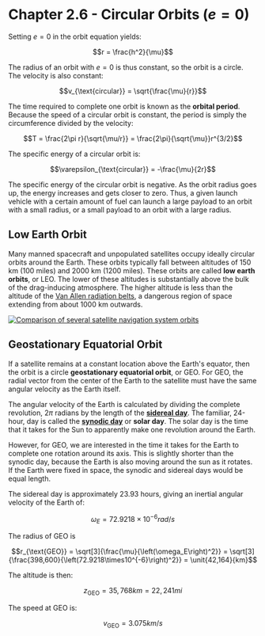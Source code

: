 # Chapter 2.6 - Circular Orbits ($e = 0$)

Setting $e = 0$ in the orbit equation yields:

$$r = \frac{h^2}{\mu}$$

The radius of an orbit with $e = 0$ is thus constant, so the orbit is a circle. The velocity is also constant:

$$v_{\text{circular}} = \sqrt{\frac{\mu}{r}}$$

The time required to complete one orbit is known as the **orbital period**. Because the speed of a circular orbit is constant, the period is simply the circumference divided by the velocity:

$$T = \frac{2\pi r}{\sqrt{\mu/r}} = \frac{2\pi}{\sqrt{\mu}}r^{3/2}$$

The specific energy of a circular orbit is:

$$\varepsilon_{\text{circular}} = -\frac{\mu}{2r}$$

The specific energy of the circular orbit is negative. As the orbit radius goes up, the energy increases and gets closer to zero. Thus, a given launch vehicle with a certain amount of fuel can launch a large payload to an orbit with a small radius, or a small payload to an orbit with a large radius.

## Low Earth Orbit

Many manned spacecraft and unpopulated satellites occupy ideally circular orbits around the Earth. These orbits typically fall between altitudes of 150 km (100 miles) and 2000 km (1200 miles). These orbits are called **low earth orbits**, or LEO. The lower of these altitudes is substantially above the bulk of the drag-inducing atmosphere. The higher altitude is less than the altitude of the [Van Allen radiation belts](https://en.wikipedia.org/wiki/Van_Allen_radiation_belt), a dangerous region of space extending from about 1000 km outwards.

[![Comparison of several satellite navigation system orbits](../images/Comparison_satellite_navigation_orbits.svg)](../images/Comparison_satellite_navigation_orbits.svg)

## Geostationary Equatorial Orbit

If a satellite remains at a constant location above the Earth's equator, then the orbit is a circle **geostationary equatorial orbit**, or GEO. For GEO, the radial vector from the center of the Earth to the satellite must have the same angular velocity as the Earth itself.

The angular velocity of the Earth is calculated by dividing the complete revolution, $2\pi$ radians by the length of the [**sidereal day**](https://en.wikipedia.org/wiki/Sidereal_time#Sidereal_day). The familiar, 24-hour, day is called the [**synodic day**](https://en.wikipedia.org/wiki/Synodic_day) or **solar day**. The solar day is the time that it takes for the Sun to apparently make one revolution around the Earth.

However, for GEO, we are interested in the time it takes for the Earth to complete one rotation around its axis. This is slightly shorter than the synodic day, because the Earth is also moving around the sun as it rotates. If the Earth were fixed in space, the synodic and sidereal days would be equal length.

The sidereal day is approximately 23.93 hours, giving an inertial angular velocity of the Earth of:

$$\omega_E = \unit{72.9218\times 10^{-6}}{rad/s}$$

The radius of GEO is

$$r_{\text{GEO}} = \sqrt[3]{\frac{\mu}{\left(\omega_E\right)^2}} = \sqrt[3]{\frac{398,600}{\left(72.9218\times10^{-6}\right)^2}} = \unit{42,164}{km}$$

The altitude is then:

$$z_{\text{GEO}} = \unit{35,768}{km} = \unit{22,241}{mi}$$

The speed at GEO is:

$$v_{\text{GEO}} = \unit{3.075}{km/s}$$

